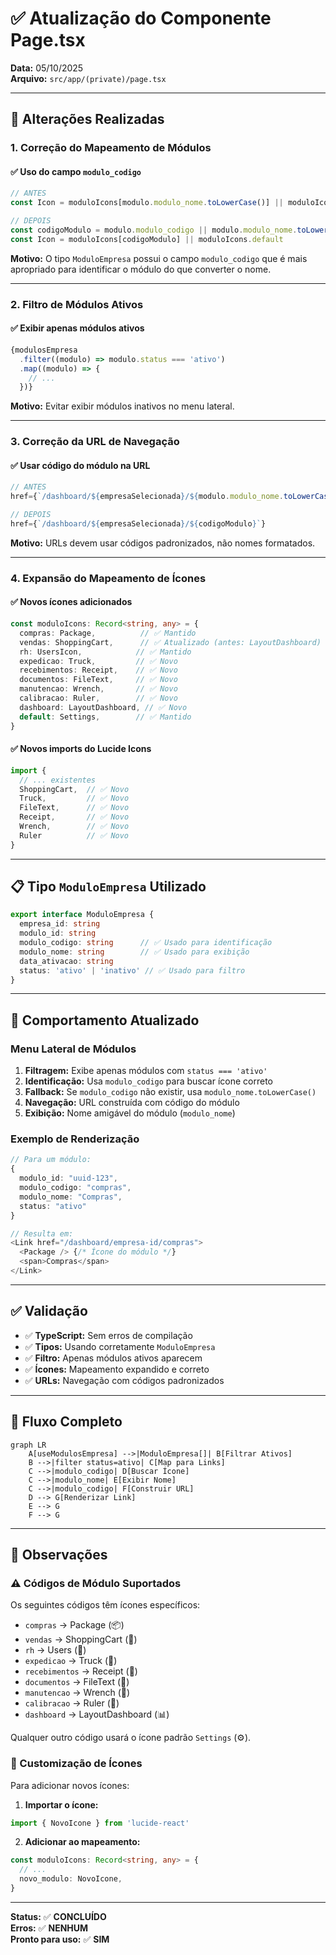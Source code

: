 # ✅ Atualização do Componente Page.tsx

**Data:** 05/10/2025  
**Arquivo:** `src/app/(private)/page.tsx`

---

## 🔧 Alterações Realizadas

### 1. **Correção do Mapeamento de Módulos**

#### ✅ Uso do campo `modulo_codigo`
```typescript
// ANTES
const Icon = moduloIcons[modulo.modulo_nome.toLowerCase()] || moduloIcons.default

// DEPOIS
const codigoModulo = modulo.modulo_codigo || modulo.modulo_nome.toLowerCase()
const Icon = moduloIcons[codigoModulo] || moduloIcons.default
```

**Motivo:** O tipo `ModuloEmpresa` possui o campo `modulo_codigo` que é mais apropriado para identificar o módulo do que converter o nome.

---

### 2. **Filtro de Módulos Ativos**

#### ✅ Exibir apenas módulos ativos
```typescript
{modulosEmpresa
  .filter((modulo) => modulo.status === 'ativo')
  .map((modulo) => {
    // ...
  })}
```

**Motivo:** Evitar exibir módulos inativos no menu lateral.

---

### 3. **Correção da URL de Navegação**

#### ✅ Usar código do módulo na URL
```typescript
// ANTES
href={`/dashboard/${empresaSelecionada}/${modulo.modulo_nome.toLowerCase()}`}

// DEPOIS
href={`/dashboard/${empresaSelecionada}/${codigoModulo}`}
```

**Motivo:** URLs devem usar códigos padronizados, não nomes formatados.

---

### 4. **Expansão do Mapeamento de Ícones**

#### ✅ Novos ícones adicionados
```typescript
const moduloIcons: Record<string, any> = {
  compras: Package,          // ✅ Mantido
  vendas: ShoppingCart,      // ✅ Atualizado (antes: LayoutDashboard)
  rh: UsersIcon,            // ✅ Mantido
  expedicao: Truck,         // ✅ Novo
  recebimentos: Receipt,    // ✅ Novo
  documentos: FileText,     // ✅ Novo
  manutencao: Wrench,       // ✅ Novo
  calibracao: Ruler,        // ✅ Novo
  dashboard: LayoutDashboard, // ✅ Novo
  default: Settings,        // ✅ Mantido
}
```

#### ✅ Novos imports do Lucide Icons
```typescript
import {
  // ... existentes
  ShoppingCart,  // ✅ Novo
  Truck,         // ✅ Novo
  FileText,      // ✅ Novo
  Receipt,       // ✅ Novo
  Wrench,        // ✅ Novo
  Ruler          // ✅ Novo
}
```

---

## 📋 Tipo `ModuloEmpresa` Utilizado

```typescript
export interface ModuloEmpresa {
  empresa_id: string
  modulo_id: string
  modulo_codigo: string      // ✅ Usado para identificação
  modulo_nome: string        // ✅ Usado para exibição
  data_ativacao: string
  status: 'ativo' | 'inativo' // ✅ Usado para filtro
}
```

---

## 🎯 Comportamento Atualizado

### Menu Lateral de Módulos

1. **Filtragem:** Exibe apenas módulos com `status === 'ativo'`
2. **Identificação:** Usa `modulo_codigo` para buscar ícone correto
3. **Fallback:** Se `modulo_codigo` não existir, usa `modulo_nome.toLowerCase()`
4. **Navegação:** URL construída com código do módulo
5. **Exibição:** Nome amigável do módulo (`modulo_nome`)

### Exemplo de Renderização

```typescript
// Para um módulo:
{
  modulo_id: "uuid-123",
  modulo_codigo: "compras",
  modulo_nome: "Compras",
  status: "ativo"
}

// Resulta em:
<Link href="/dashboard/empresa-id/compras">
  <Package /> {/* Ícone do módulo */}
  <span>Compras</span>
</Link>
```

---

## ✅ Validação

- ✅ **TypeScript:** Sem erros de compilação
- ✅ **Tipos:** Usando corretamente `ModuloEmpresa`
- ✅ **Filtro:** Apenas módulos ativos aparecem
- ✅ **Ícones:** Mapeamento expandido e correto
- ✅ **URLs:** Navegação com códigos padronizados

---

## 🔄 Fluxo Completo

```mermaid
graph LR
    A[useModulosEmpresa] -->|ModuloEmpresa[]| B[Filtrar Ativos]
    B -->|filter status=ativo| C[Map para Links]
    C -->|modulo_codigo| D[Buscar Ícone]
    C -->|modulo_nome| E[Exibir Nome]
    C -->|modulo_codigo| F[Construir URL]
    D --> G[Renderizar Link]
    E --> G
    F --> G
```

---

## 📝 Observações

### ⚠️ Códigos de Módulo Suportados

Os seguintes códigos têm ícones específicos:
- `compras` → Package (📦)
- `vendas` → ShoppingCart (🛒)
- `rh` → Users (👥)
- `expedicao` → Truck (🚚)
- `recebimentos` → Receipt (🧾)
- `documentos` → FileText (📄)
- `manutencao` → Wrench (🔧)
- `calibracao` → Ruler (📏)
- `dashboard` → LayoutDashboard (📊)

Qualquer outro código usará o ícone padrão `Settings` (⚙️).

### 🎨 Customização de Ícones

Para adicionar novos ícones:

1. **Importar o ícone:**
```typescript
import { NovoIcone } from 'lucide-react'
```

2. **Adicionar ao mapeamento:**
```typescript
const moduloIcons: Record<string, any> = {
  // ...
  novo_modulo: NovoIcone,
}
```

---

**Status:** ✅ **CONCLUÍDO**  
**Erros:** ✅ **NENHUM**  
**Pronto para uso:** ✅ **SIM**
